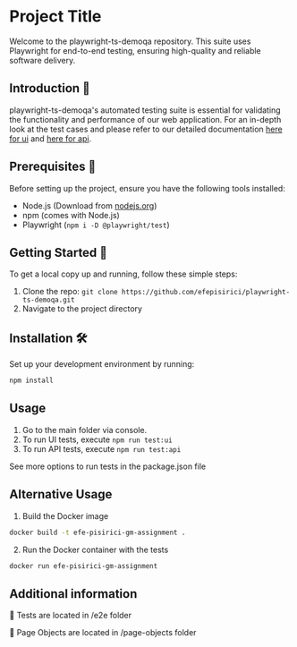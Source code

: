 # Project Title

Welcome to the playwright-ts-demoqa repository. This suite uses Playwright for end-to-end testing, ensuring high-quality and reliable software delivery.

## Introduction 📘

playwright-ts-demoqa's automated testing suite is essential for validating the functionality and performance of our web application. For an in-depth look at the test cases and please refer to our detailed documentation [here for ui](https://github.com/efepisirici/playwright-ts-demoqa/blob/main/e2e/ui/UITestScenariosDescription.md) and  [here for api](https://github.com/efepisirici/playwright-ts-demoqa/blob/main/e2e/api/APITestScenariosDescription.md).

## Prerequisites 🚀

Before setting up the project, ensure you have the following tools installed:

- Node.js (Download from [nodejs.org](https://nodejs.org/))
- npm (comes with Node.js)
- Playwright (`npm i -D @playwright/test`)

## Getting Started 🌟

To get a local copy up and running, follow these simple steps:

1. Clone the repo: `git clone https://github.com/efepisirici/playwright-ts-demoqa.git`
2. Navigate to the project directory

## Installation 🛠️

Set up your development environment by running:

```bash
npm install
```

## Usage
1. Go to the main folder via console.
2. To run UI tests, execute `npm run test:ui`
3. To run API tests, execute `npm run test:api`

See more options to run tests in the package.json file
## Alternative Usage 
1. Build the Docker image
```bash
docker build -t efe-pisirici-gm-assignment .
```
2. Run the Docker container with the tests
```bash
docker run efe-pisirici-gm-assignment
```
## Additional information 

📁 Tests are located in /e2e folder

📁 Page Objects are located in /page-objects folder

